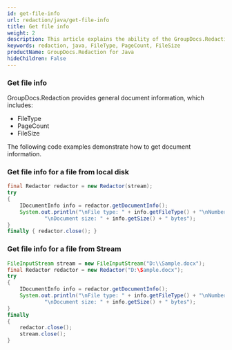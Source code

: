 ```yaml
---
id: get-file-info
url: redaction/java/get-file-info
title: Get file info
weight: 2
description: This article explains the ability of the GroupDocs.Redaction API to get the general document information, which includes FileType, PageCount and FileSize.
keywords: redaction, java, FileType, PageCount, FileSize
productName: GroupDocs.Redaction for Java
hideChildren: False
---
```

### Get file info

GroupDocs.Redaction provides general document information, which includes:

*   FileType
*   PageCount
*   FileSize

The following code examples demonstrate how to get document information.

### Get file info for a file from local disk



```java
final Redactor redactor = new Redactor(stream);
try 
{
    IDocumentInfo info = redactor.getDocumentInfo();
    System.out.println("\nFile type: " + info.getFileType() + "\nNumber of pages: " + info.getPageCount() + 
            "\nDocument size: " + info.getSize() + " bytes");
}
finally { redactor.close(); }
```

### Get file info for a file from Stream



```java
FileInputStream stream = new FileInputStream("D:\\Sample.docx");
final Redactor redactor = new Redactor("D:\Sample.docx");
try 
{
    IDocumentInfo info = redactor.getDocumentInfo();
    System.out.println("\nFile type: " + info.getFileType() + "\nNumber of pages: " + info.getPageCount() + 
            "\nDocument size: " + info.getSize() + " bytes");
}
finally 
{ 
    redactor.close(); 
    stream.close();
}
```
